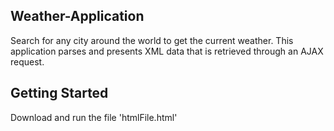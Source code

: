 Weather-Application
--------------------------------------------------------------------------------------------
Search for any city around the world to get the current weather. This application parses and 
presents XML data that is retrieved through an AJAX request.

Getting Started
--------------------------------------------------------------------------------------------
Download and run the file 'htmlFile.html'
